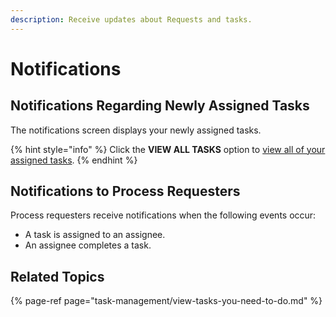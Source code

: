 ```yaml
---
description: Receive updates about Requests and tasks.
---
```


# Notifications

## Notifications Regarding Newly Assigned Tasks

The notifications screen displays your newly assigned tasks.

{% hint style="info" %}
Click the **VIEW ALL TASKS** option to [view all of your assigned tasks](task-management/view-tasks-you-need-to-do.md#view-pending-assigned-tasks).
{% endhint %}

## Notifications to Process Requesters

Process requesters receive notifications when the following events occur:

* A task is assigned to an assignee.
* An assignee completes a task.

## Related Topics

{% page-ref page="task-management/view-tasks-you-need-to-do.md" %}


